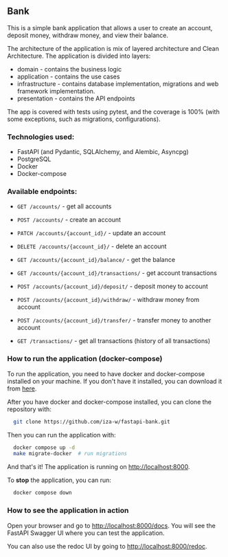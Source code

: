 ## Bank

This is a simple bank application that allows a user to create an account, deposit money, withdraw money, and view 
their balance.

The architecture of the application is mix of layered architecture and Clean Architecture. The application is 
divided into layers:

- domain - contains the business logic
- application - contains the use cases
- infrastructure - contains database implementation, migrations and web framework implementation.
- presentation - contains the API endpoints

The app is covered with tests using pytest, and the coverage is 100% (with some exceptions, such as migrations, 
configurations).

### Technologies used:
- FastAPI (and Pydantic, SQLAlchemy, and Alembic, Asyncpg)
- PostgreSQL
- Docker
- Docker-compose


### Available endpoints:

- `GET /accounts/` - get all accounts
- `POST /accounts/` - create an account
- `PATCH /accounts/{account_id}/` - update an account
- `DELETE /accounts/{account_id}/` - delete an account
- `GET /accounts/{account_id}/balance/` - get the balance
- `GET /accounts/{account_id}/transactions/` - get account transactions
- `POST /accounts/{account_id}/deposit/` - deposit money to account
- `POST /accounts/{account_id}/withdraw/` - withdraw money from account
- `POST /accounts/{account_id}/transfer/` - transfer money to another account

- `GET /transactions/` - get all transactions (history of all transactions)

### How to run the application (docker-compose)

To run the application, you need to have docker and docker-compose installed on your machine. If you don't have it installed, 
you can download it from [here](https://www.docker.com/products/docker-desktop).

After you have docker and docker-compose installed, you can clone the repository with:


```bash
  git clone https://github.com/iza-w/fastapi-bank.git
```

Then you can run the application with:

```bash
  docker compose up -d 
  make migrate-docker  # run migrations
```

And that's it! The application is running on [http://localhost:8000](http://localhost:8000).


To **stop** the application, you can run:

```bash
  docker compose down
```


### How to see the application in action

Open your browser and go to [http://localhost:8000/docs](http://localhost:8000/docs). You will see the FastAPI 
Swagger UI where you can test the application. 

You can also use the redoc UI by going to [http://localhost:8000/redoc](http://localhost:8000/redoc).
